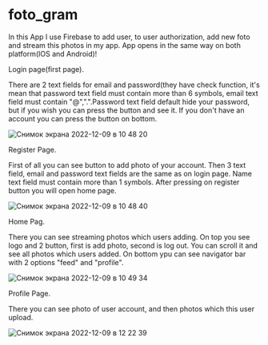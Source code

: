 # foto_gram


In this App I use Firebase to add user, to user authorization, add new foto and stream this photos in my app. App opens in the same way on both platform(IOS and Android)!

Login page(first page).


There are 2 text fields for email and password(they have check function, it's mean that  password text field must contain more than 6 symbols, email text field must contain "@",".".Password text field default hide your password, but if you wish you can press the button and see it. 
If you don't have an account you can press the button on bottom.

![Снимок экрана 2022-12-09 в 10 48 20](https://user-images.githubusercontent.com/32870399/206670926-8a342581-3961-47dc-a118-1a14ec096727.png)

Register Page.


First of all you can see button to add photo of your account.
Then 3 text field, email and password text fields are the same as on login page. Name text field must contain more than 1 symbols.
After pressing on register button you will open home page.

![Снимок экрана 2022-12-09 в 10 48 40](https://user-images.githubusercontent.com/32870399/206673731-ed9ef48f-c2eb-4109-a8c0-20081ffcaad4.png)


Home Pag.


There you can see streaming photos which users adding. On top you see logo and 2 button, first is add photo, second is log out. You can scroll it and see all photos which users added.
On bottom ypu can see navigator bar with 2 options "feed" and "profile".



![Снимок экрана 2022-12-09 в 10 49 34](https://user-images.githubusercontent.com/32870399/206675841-a0d141fe-1692-46de-80f1-003f7d1a1a1d.png)

Profile Page.


There you can see photo of user account, and then photos which this user upload.



![Снимок экрана 2022-12-09 в 12 22 39](https://user-images.githubusercontent.com/32870399/206680634-3ad46025-f4b1-43e0-9b88-100c377366af.png)



